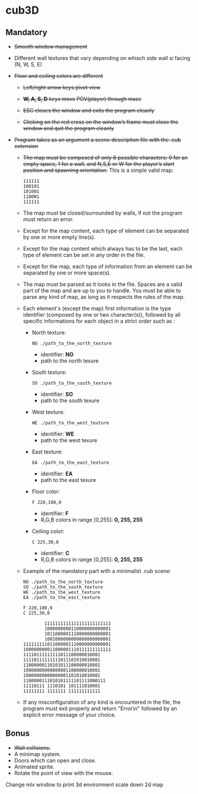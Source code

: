 # cub3D

## Mandatory

- ~~Smooth window management~~

- Different wall textures that vary depending on whisch side wall si facing (N, W, S, E)

- ~~Floor and ceiling colors are different~~

  - ~~Left/right arrow keys pivot view~~

  - ~~**W, A, S, D** keys move POV(player) through maze~~

  - ~~ESC closes the window and exits the program cleanly~~

  - ~~Clicking on the red cross on the window’s frame must close the window and
quit the program cleanly~~

- ~~Program takes as an argument a scene description file with the .cub
extension~~

  - ~~The map must be composed of only 6 possible characters: 0 for an empty space,
1 for a wall, and N,S,E or W for the player’s start position and spawning
orientation.~~
This is a simple valid map:

        111111
        100101
        101001
        1100N1
        111111

  - The map must be closed/surrounded by walls, if not the program must return
an error.

  - Except for the map content, each type of element can be separated by one or
more empty line(s).

  - Except for the map content which always has to be the last, each type of
element can be set in any order in the file.

  - Except for the map, each type of information from an element can be separated
by one or more space(s).

  - The map must be parsed as it looks in the file. Spaces are a valid part of the
map and are up to you to handle. You must be able to parse any kind of map,
as long as it respects the rules of the map.

  - Each element's (except the map) first information is the type identifier (composed by one or two character(s)), followed by all specific informations for each
object in a strict order such as :

    - North texture:

          NO ./path_to_the_north_texture

      - identifier: **NO**
      - path to the north texure

    - South texture:

          SO ./path_to_the_south_texture

      - identifier: **SO**
      - path to the south texure

    - West texture:

          WE ./path_to_the_west_texture

      - identifier: **WE**
      - path to the west texure

    - East texture:

          EA ./path_to_the_east_texture

      - identifier: **EA**
      - path to the east texure

    - Floor color:

          F 220,100,0

      - identifier: **F**
      - R,G,B colors in range [0,255]: **0, 255, 255**

    - Ceiling color:

          C 225,30,0

      - identifier: **C**
      - R,G,B colors in range [0,255]: **0, 255, 255**

  - Example of the mandatory part with a minimalist .cub scene:

        NO ./path_to_the_north_texture
        SO ./path_to_the_south_texture
        WE ./path_to_the_west_texture
        EA ./path_to_the_east_texture

        F 220,100,0
        C 225,30,0

                1111111111111111111111111
                1000000000110000000000001
                1011000001110000000000001
                1001000000000000000000001
        111111111011000001110000000000001
        100000000011000001110111111111111
        11110111111111011100000010001
        11110111111111011101010010001
        11000000110101011100000010001
        10000000000000001100000010001
        10000000000000001101010010001
        11000001110101011111011110N0111
        11110111 1110101 101111010001
        11111111 1111111 111111111111

  - If any misconfiguration of any kind is encountered in the file, the program
must exit properly and return "Error\n" followed by an explicit error message
of your choice.

## Bonus

- ~~Wall collisions.~~
- A minimap system.
- Doors which can open and close.
- Animated sprite.
- Rotate the point of view with the mouse.



Change mlx window to print 3d environment
scale down 2d map
